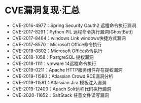 # CVE漏洞复现·汇总

* CVE-2016-4977：Spring Security Oauth2 远程命令执行漏洞
* CVE-2017-8291：Python PIL 远程命令执行漏洞\(GhostButt\)
* CVE-2017-8464：windows Link windows快捷方式漏洞
* CVE-2017-8570：Microsoft Office命令执行
* CVE-2018-0802：Microsoft Office命令执行
* CVE-2018-1058：PostgreSQL 提权漏洞
* CVE-2018-1111：vmware 14远程命令执行
* CVE-2019-0211：Apache HTTP服务组件存在提权漏洞
* CVE-2019-11580：Atlassian Crowd RCE漏洞分析
* CVE-2019-11581：Atlassian Jira 模板注入漏洞
* CVE-2019-12409：Apach Solr远程代码执行漏洞
* CVE-2020-11652：SaltStack 任意文件读写漏洞



